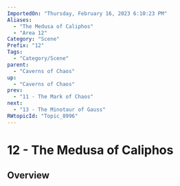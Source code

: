 ```yaml
---
ImportedOn: "Thursday, February 16, 2023 6:10:23 PM"
Aliases:
  - "The Medusa of Caliphos"
  - "Area 12"
Category: "Scene"
Prefix: "12"
Tags:
  - "Category/Scene"
parent:
  - "Caverns of Chaos"
up:
  - "Caverns of Chaos"
prev:
  - "11 - The Mark of Chaos"
next:
  - "13 - The Minotaur of Gauss"
RWtopicId: "Topic_8996"
---
```

# 12 - The Medusa of Caliphos
## Overview
